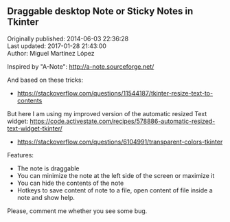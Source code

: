 ## Draggable desktop Note or Sticky Notes in Tkinter  
Originally published: 2014-06-03 22:36:28  
Last updated: 2017-01-28 21:43:00  
Author: Miguel Martínez López  
  
Inspired by "A-Note": http://a-note.sourceforge.net/

And based on these tricks: 

* https://stackoverflow.com/questions/11544187/tkinter-resize-text-to-contents

But here I am using my improved version of the automatic resized Text widget:
https://code.activestate.com/recipes/578886-automatic-resized-text-widget-tkinter/

* https://stackoverflow.com/questions/6104991/transparent-colors-tkinter

Features:
- The note is draggable
- You can minimize the note at the left side of the screen or maximize it
- You can hide the contents of the note
- Hotkeys to save content of note to a file, open content of file inside a note and show help.

Please, comment me whether you see some bug.